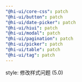 ```yaml
---
"@hi-ui/core-css": patch
"@hi-ui/button": patch
"@hi-ui/date-picker": patch
"@hi-ui/hiui": patch
"@hi-ui/modal": patch
"@hi-ui/pagination": patch
"@hi-ui/picker": patch
"@hi-ui/table": patch
"@hi-ui/tag": patch
---
```


style: 修改样式问题 (5.0)
